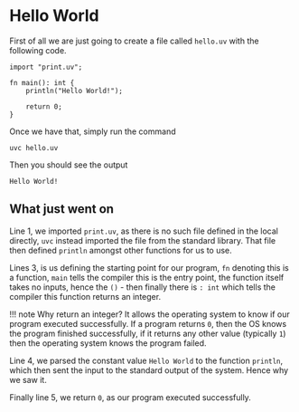 # Hello World

First of all we are just going to create a file called ``hello.uv`` with the following code.

```uniview
import "print.uv";

fn main(): int {
	println("Hello World!");

	return 0;
}
```

Once we have that, simply run the command
```uniview
uvc hello.uv
```

Then you should see the output
```
Hello World!
```


## What just went on

Line 1, we imported ``print.uv``, as there is no such file defined in the local directly,
``uvc`` instead imported the file from the standard library.
That file then defined ``println`` amongst other functions for us to use.

Lines 3, is us defining the starting point for our program, ``fn`` denoting this is a function,
``main`` tells the compiler this is the entry point, the function itself takes no inputs, hence the ``()`` -
then finally there is ``: int`` which tells the compiler this function returns an integer.

!!! note
	Why return an integer? It allows the operating system to know if our program executed successfully.
	If a program returns ``0``, then the OS knows the program finished successfully, if it returns any other value
	(typically ``1``) then the operating system knows the program failed.

Line 4, we parsed the constant value ``Hello World`` to the function ``println``, which then sent the input to the standard output of the system.
Hence why we saw it.

Finally line 5, we return ``0``, as our program executed successfully.